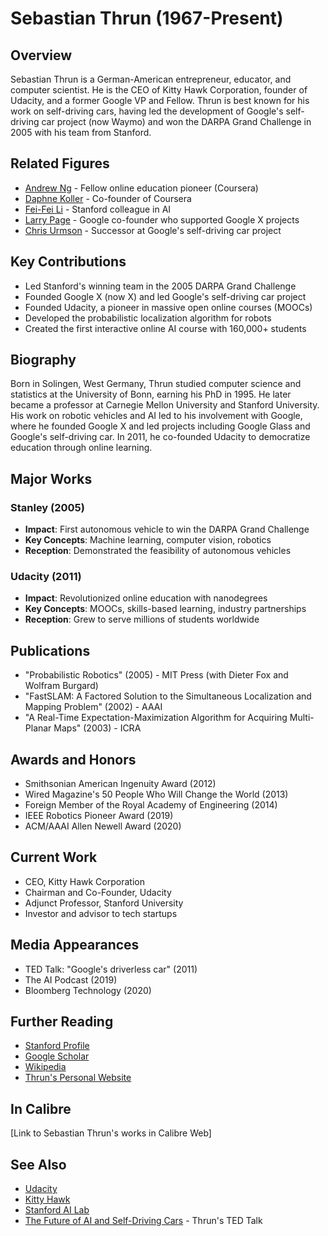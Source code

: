 ﻿# Sebastian Thrun (1967-Present)

## Overview
Sebastian Thrun is a German-American entrepreneur, educator, and computer scientist. He is the CEO of Kitty Hawk Corporation, founder of Udacity, and a former Google VP and Fellow. Thrun is best known for his work on self-driving cars, having led the development of Google's self-driving car project (now Waymo) and won the DARPA Grand Challenge in 2005 with his team from Stanford.

## Related Figures
- [Andrew Ng](/ai/persons/andrew_ng.md) - Fellow online education pioneer (Coursera)
- [Daphne Koller](/ai/persons/daphne_koller.md) - Co-founder of Coursera
- [Fei-Fei Li](/ai/persons/fei_fei_li.md) - Stanford colleague in AI
- [Larry Page](/ai/persons/larry_page.md) - Google co-founder who supported Google X projects
- [Chris Urmson](/ai/persons/chris_urmson.md) - Successor at Google's self-driving car project

## Key Contributions
- Led Stanford's winning team in the 2005 DARPA Grand Challenge
- Founded Google X (now X) and led Google's self-driving car project
- Founded Udacity, a pioneer in massive open online courses (MOOCs)
- Developed the probabilistic localization algorithm for robots
- Created the first interactive online AI course with 160,000+ students

## Biography
Born in Solingen, West Germany, Thrun studied computer science and statistics at the University of Bonn, earning his PhD in 1995. He later became a professor at Carnegie Mellon University and Stanford University. His work on robotic vehicles and AI led to his involvement with Google, where he founded Google X and led projects including Google Glass and Google's self-driving car. In 2011, he co-founded Udacity to democratize education through online learning.

## Major Works
### Stanley (2005)
- **Impact**: First autonomous vehicle to win the DARPA Grand Challenge
- **Key Concepts**: Machine learning, computer vision, robotics
- **Reception**: Demonstrated the feasibility of autonomous vehicles

### Udacity (2011)
- **Impact**: Revolutionized online education with nanodegrees
- **Key Concepts**: MOOCs, skills-based learning, industry partnerships
- **Reception**: Grew to serve millions of students worldwide

## Publications
- "Probabilistic Robotics" (2005) - MIT Press (with Dieter Fox and Wolfram Burgard)
- "FastSLAM: A Factored Solution to the Simultaneous Localization and Mapping Problem" (2002) - AAAI
- "A Real-Time Expectation-Maximization Algorithm for Acquiring Multi-Planar Maps" (2003) - ICRA

## Awards and Honors
- Smithsonian American Ingenuity Award (2012)
- Wired Magazine's 50 People Who Will Change the World (2013)
- Foreign Member of the Royal Academy of Engineering (2014)
- IEEE Robotics Pioneer Award (2019)
- ACM/AAAI Allen Newell Award (2020)

## Current Work
- CEO, Kitty Hawk Corporation
- Chairman and Co-Founder, Udacity
- Adjunct Professor, Stanford University
- Investor and advisor to tech startups

## Media Appearances
- TED Talk: "Google's driverless car" (2011)
- The AI Podcast (2019)
- Bloomberg Technology (2020)

## Further Reading
- [Stanford Profile](https://profiles.stanford.edu/sebastian-thrun)
- [Google Scholar](https://scholar.google.com/citations?user=W8UeJZYAAAAJ)
- [Wikipedia](https://en.wikipedia.org/wiki/Sebastian_Thrun)
- [Thrun's Personal Website](http://robots.stanford.edu/)

## In Calibre
[Link to Sebastian Thrun's works in Calibre Web]

## See Also
- [Udacity](https://www.udacity.com/)
- [Kitty Hawk](https://kittyhawk.aero/)
- [Stanford AI Lab](https://ai.stanford.edu/)
- [The Future of AI and Self-Driving Cars](https://www.ted.com/talks/sebastian_thrun_google_s_driverless_car) - Thrun's TED Talk

